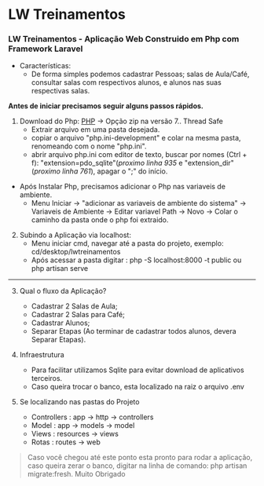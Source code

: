 # LW Treinamentos
### LW Treinamentos - Aplicação Web Construido em Php com Framework Laravel


- Características:
  - De forma simples podemos cadastrar Pessoas; salas de Aula/Café, consultar salas com respectivos alunos, e alunos nas suas respectivas salas.

**Antes de iniciar precisamos seguir alguns passos rápidos.** 

1. Download do Php: [PHP](https://windows.php.net/download#php-7.4) -> Opção zip na versão 7.. Thread Safe
   - Extrair arquivo em uma pasta desejada.
   - copiar o arquivo "php.ini-development" e colar na mesma pasta, renomeando com o nome "php.ini".
   - abrir arquivo php.ini com editor de texto, buscar por nomes (Ctrl + f): "extension=pdo_sqlite"(*proximo linha 935*  e "extension_dir"(*proximo linha 761*), apagar o ";" do início.

- Após Instalar Php, precisamos adicionar o Php nas variaveis de ambiente.
  - Menu Iniciar -> "adicionar as variaveis de ambiente do sistema" -> Variaveis de Ambiente -> Editar variavel Path -> Novo -> Colar o caminho da pasta onde o php foi extraido. 

2. Subindo a Aplicação via localhost:
   - Menu iniciar cmd, navegar até a pasta do projeto, exemplo: cd/desktop/lwtreinamentos
   - Após acessar a pasta digitar : php -S localhost:8000 -t public ou php artisan serve

-------------------------------------------------------------------------------------

3. Qual o fluxo da Aplicação?
   - Cadastrar 2 Salas de Aula;
   - Cadastrar 2 Salas para Café;
   - Cadastrar Alunos;
   - Separar Etapas (Ao terminar de cadastrar todos alunos, devera Separar Etapas).

4. Infraestrutura
   - Para facilitar utilizamos Sqlite para evitar download de aplicativos terceiros.
   - Caso queira trocar o banco, esta localizado na raiz o arquivo .env
   
5. Se localizando nas pastas do Projeto
   - Controllers : app -> http -> controllers
   - Model : app -> models -> model
   - Views : resources -> views
   - Rotas : routes -> web
   
> Caso você chegou até este ponto esta pronto para rodar a aplicação, caso queira zerar o banco, digitar na linha de comando: php artisan migrate:fresh. Muito Obrigado
 
